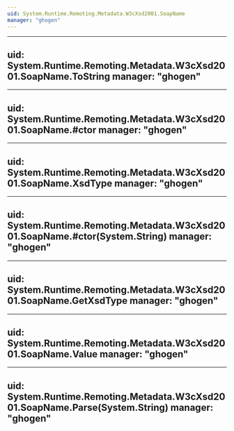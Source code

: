 ```yaml
---
uid: System.Runtime.Remoting.Metadata.W3cXsd2001.SoapName
manager: "ghogen"
---
```


---
uid: System.Runtime.Remoting.Metadata.W3cXsd2001.SoapName.ToString
manager: "ghogen"
---

---
uid: System.Runtime.Remoting.Metadata.W3cXsd2001.SoapName.#ctor
manager: "ghogen"
---

---
uid: System.Runtime.Remoting.Metadata.W3cXsd2001.SoapName.XsdType
manager: "ghogen"
---

---
uid: System.Runtime.Remoting.Metadata.W3cXsd2001.SoapName.#ctor(System.String)
manager: "ghogen"
---

---
uid: System.Runtime.Remoting.Metadata.W3cXsd2001.SoapName.GetXsdType
manager: "ghogen"
---

---
uid: System.Runtime.Remoting.Metadata.W3cXsd2001.SoapName.Value
manager: "ghogen"
---

---
uid: System.Runtime.Remoting.Metadata.W3cXsd2001.SoapName.Parse(System.String)
manager: "ghogen"
---
